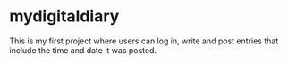 # mydigitaldiary
This is my first project where users can log in, write and post entries that include the time and date it was posted.

